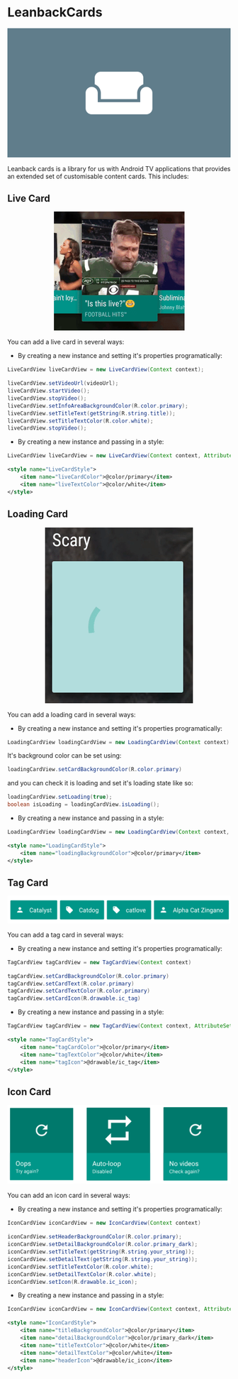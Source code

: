 # LeanbackCards

<p align="center">
    <img src="images/title_image.png" alt="Live Card"/>
</p>

Leanback cards is a library for us with Android TV applications that provides an extended set of
customisable content cards. This includes:

## Live Card

<p align="center">
    <img src="images/live_card.gif" alt="Live Card"/>
</p>

You can add a live card in several ways:

- By creating a new instance and setting it's properties programatically:

```java
LiveCardView liveCardView = new LiveCardView(Context context);
```

```java
liveCardView.setVideoUrl(videoUrl);
liveCardView.startVideo();
liveCardView.stopVideo();
liveCardView.setInfoAreaBackgroundColor(R.color.primary);
liveCardView.setTitleText(getString(R.string.title));
liveCardView.setTitleTextColor(R.color.white);
liveCardView.stopVideo();
```

- By creating a new instance and passing in a style:

```java
LiveCardView liveCardView = new LiveCardView(Context context, AttributeSet attrs);
```

```xml
<style name="LiveCardStyle">
    <item name="liveCardColor">@color/primary</item>
    <item name="liveTextColor">@color/white</item>
</style>
```

## Loading Card

<p align="center">
    <img src="images/loading.gif" alt="Loading Card"/>
</p>

You can add a loading card in several ways:

- By creating a new instance and setting it's properties programatically:

```java
LoadingCardView loadingCardView = new LoadingCardView(Context context)
```

It's background color can be set using:

```java
loadingCardView.setCardBackgroundColor(R.color.primary)
```

and you can check it is loading and set it's loading state like so:

```java
loadingCardView.setLoading(true);
boolean isLoading = loadingCardView.isLoading();
```

- By creating a new instance and passing in a style:

```java
LoadingCardView loadingCardView = new LoadingCardView(Context context, AttributeSet attrs)
```

```xml
<style name="LoadingCardStyle">
    <item name="loadingBackgroundColor">@color/primary</item>
</style>
```

## Tag Card

<p align="center">
    <img src="images/tag_card.png" alt="Tag Card"/>
</p>

You can add a tag card in several ways:

- By creating a new instance and setting it's properties programatically:

```java
TagCardView tagCardView = new TagCardView(Context context)
```

```java
tagCardView.setCardBackgroundColor(R.color.primary)
tagCardView.setCardText(R.color.primary)
tagCardView.setCardTextColor(R.color.primary)
tagCardView.setCardIcon(R.drawable.ic_tag)
```

- By creating a new instance and passing in a style:

```java
TagCardView tagCardView = new TagCardView(Context context, AttributeSet attrs)
```

```xml
<style name="TagCardStyle">
    <item name="tagCardColor">@color/primary</item>
    <item name="tagTextColor">@color/white</item>
    <item name="tagIcon">@drawable/ic_tag</item>
</style>
```

## Icon Card

<p align="center">
    <img src="images/icon_card.png" alt="Icon Card"/>
</p>

You can add an icon card in several ways:

- By creating a new instance and setting it's properties programatically:

```java
IconCardView iconCardView = new IconCardView(Context context)
```

```java
iconCardView.setHeaderBackgroundColor(R.color.primary);
iconCardView.setDetailBackgroundColor(R.color.primary_dark);
iconCardView.setTitleText(getString(R.string.your_string));
iconCardView.setDetailText(getString(R.string.your_string));
iconCardView.setTitleTextColor(R.color.white);
iconCardView.setDetailTextColor(R.color.white);
iconCardView.setIcon(R.drawable.ic_icon);
```

- By creating a new instance and passing in a style:

```java
IconCardView iconCardView = new IconCardView(Context context, AttributeSet attrs)
```

```xml
<style name="IconCardStyle">
    <item name="titleBackgroundColor">@color/primary</item>
    <item name="detailBackgroundColor">@color/primary_dark</item>
    <item name="titleTextColor">@color/white</item>
    <item name="detailTextColor">@color/white</item>
    <item name="headerIcon">@drawable/ic_icon</item>
</style>
```